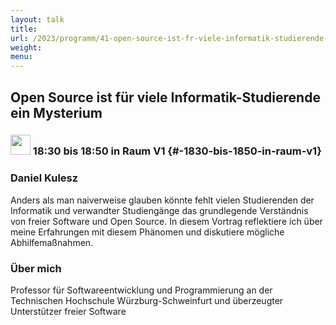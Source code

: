 ```yaml
---
layout: talk
title:
url: /2023/programm/41-open-source-ist-fr-viele-informatik-studierende-ein-mysterium/
weight:
menu:
---
```

## Open Source ist für viele Informatik-Studierende ein Mysterium

### <img height = "32" src="../../../images/talk.svg"> 18:30 bis 18:50 in Raum V1 {#-1830-bis-1850-in-raum-v1}

### Daniel Kulesz

Anders als man naiverweise glauben könnte fehlt vielen Studierenden der Informatik und verwandter Studiengänge das grundlegende Verständnis von freier Software und Open Source. In diesem Vortrag reflektiere ich über meine Erfahrungen mit diesem Phänomen und diskutiere mögliche Abhilfemaßnahmen.

### Über mich

Professor für Softwareentwicklung und Programmierung an der Technischen Hochschule Würzburg-Schweinfurt und überzeugter Unterstützer freier Software

